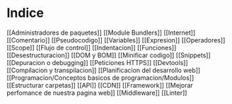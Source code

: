 # Indice

[[Administradores de paquetes]]
[[Module Bundlers]]
[[Internet]]
[[Comentario]]
[[Pseudocodigo]]
[[Variables]]
[[Expresion]]
[[Operadores]]
[[Scope]]
[[Flujo de control]]
[[Indentacion]]
[[Funciones]]
[[Desestructuracion]]
[[DOM y BOM]]
[[Minificar codigo]]
[[Snippets]]
[[Depuracion o debugging]]
[[Peticiones HTTPS]]
[[Devtools]]
[[Compilacion y transpilacion]]
[[Planificacion del desarrollo web]]
[[Programacion/Conceptos basicos de programacion/Modulos]]
[[Estructurar carpetas]]
[[API]]
[[CDN]]
[[Framework]]
[[Mejorar perfomance de nuestra pagina web]]
[[Middleware]]
[[Linter]]


